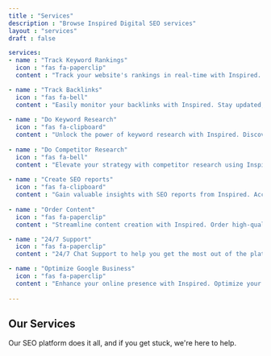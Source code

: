 ```yaml
---
title : "Services"
description : "Browse Inspired Digital SEO services"
layout : "services"
draft : false

services:
- name : "Track Keyword Rankings"
  icon : "fas fa-paperclip"
  content : "Track your website's rankings in real-time with Inspired. Gain insights, analyze competitors, and optimize your strategy."

- name : "Track Backlinks"
  icon : "fas fa-bell"
  content : "Easily monitor your backlinks with Inspired. Stay updated, analyze link profiles, and enhance your SEO strategy."
  
- name : "Do Keyword Research"
  icon : "fas fa-clipboard"
  content : "Unlock the power of keyword research with Inspired. Discover high-value keywords, analyze trends, and refine your SEO strategy."
  
- name : "Do Competitor Research"
  icon : "fas fa-bell"
  content : "Elevate your strategy with competitor research using Inspired. Gain insights, analyze tactics, and stay ahead of the competition."
  
- name : "Create SEO reports"
  icon : "fas fa-clipboard"
  content : "Gain valuable insights with SEO reports from Inspired. Access comprehensive data, track performance, and refine your strategy."
  
- name : "Order Content"
  icon : "fas fa-paperclip"
  content : "Streamline content creation with Inspired. Order high-quality, SEO-optimized content through our platform."

- name : "24/7 Support"
  icon : "fas fa-paperclip"
  content : "24/7 Chat Support to help you get the most out of the platform"

- name : "Optimize Google Business"
  icon : "fas fa-paperclip"
  content : "Enhance your online presence with Inspired. Optimize your Google Business Profile easily, improve visibility, and attract more customers."
  
---
```


## Our **Services**
Our SEO platform does it all, and if you get stuck, we're here to help.